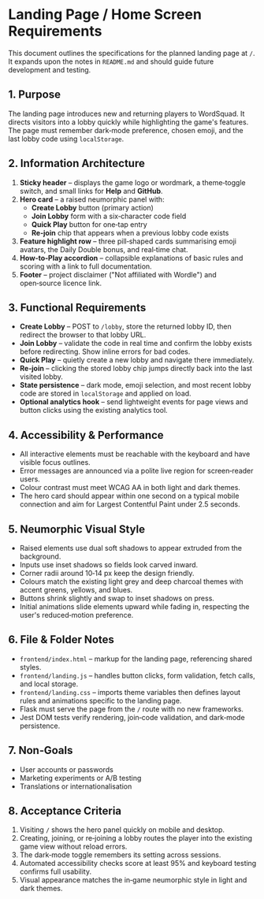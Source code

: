 # Landing Page / Home Screen Requirements

This document outlines the specifications for the planned landing page at `/`. It expands upon the notes in `README.md` and should guide future development and testing.

## 1. Purpose

The landing page introduces new and returning players to WordSquad. It directs visitors into a lobby quickly while highlighting the game's features. The page must remember dark‑mode preference, chosen emoji, and the last lobby code using `localStorage`.

## 2. Information Architecture

1. **Sticky header** – displays the game logo or wordmark, a theme‑toggle switch, and small links for **Help** and **GitHub**.
2. **Hero card** – a raised neumorphic panel with:
   - **Create Lobby** button (primary action)
   - **Join Lobby** form with a six‑character code field
   - **Quick Play** button for one‑tap entry
   - **Re‑join** chip that appears when a previous lobby code exists
3. **Feature highlight row** – three pill‑shaped cards summarising emoji avatars, the Daily Double bonus, and real‑time chat.
4. **How‑to‑Play accordion** – collapsible explanations of basic rules and scoring with a link to full documentation.
5. **Footer** – project disclaimer ("Not affiliated with Wordle") and open‑source licence link.

## 3. Functional Requirements

- **Create Lobby** – POST to `/lobby`, store the returned lobby ID, then redirect the browser to that lobby URL.
- **Join Lobby** – validate the code in real time and confirm the lobby exists before redirecting. Show inline errors for bad codes.
- **Quick Play** – quietly create a new lobby and navigate there immediately.
- **Re‑join** – clicking the stored lobby chip jumps directly back into the last visited lobby.
- **State persistence** – dark mode, emoji selection, and most recent lobby code are stored in `localStorage` and applied on load.
- **Optional analytics hook** – send lightweight events for page views and button clicks using the existing analytics tool.

## 4. Accessibility & Performance

- All interactive elements must be reachable with the keyboard and have visible focus outlines.
- Error messages are announced via a polite live region for screen‑reader users.
- Colour contrast must meet WCAG AA in both light and dark themes.
- The hero card should appear within one second on a typical mobile connection and aim for Largest Contentful Paint under 2.5 seconds.

## 5. Neumorphic Visual Style

- Raised elements use dual soft shadows to appear extruded from the background.
- Inputs use inset shadows so fields look carved inward.
- Corner radii around 10‑14 px keep the design friendly.
- Colours match the existing light grey and deep charcoal themes with accent greens, yellows, and blues.
- Buttons shrink slightly and swap to inset shadows on press.
- Initial animations slide elements upward while fading in, respecting the user's reduced‑motion preference.

## 6. File & Folder Notes

- `frontend/index.html` – markup for the landing page, referencing shared styles.
- `frontend/landing.js` – handles button clicks, form validation, fetch calls, and local storage.
- `frontend/landing.css` – imports theme variables then defines layout rules and animations specific to the landing page.
- Flask must serve the page from the `/` route with no new frameworks.
- Jest DOM tests verify rendering, join‑code validation, and dark‑mode persistence.

## 7. Non‑Goals

- User accounts or passwords
- Marketing experiments or A/B testing
- Translations or internationalisation

## 8. Acceptance Criteria

1. Visiting `/` shows the hero panel quickly on mobile and desktop.
2. Creating, joining, or re‑joining a lobby routes the player into the existing game view without reload errors.
3. The dark‑mode toggle remembers its setting across sessions.
4. Automated accessibility checks score at least 95% and keyboard testing confirms full usability.
5. Visual appearance matches the in‑game neumorphic style in light and dark themes.

